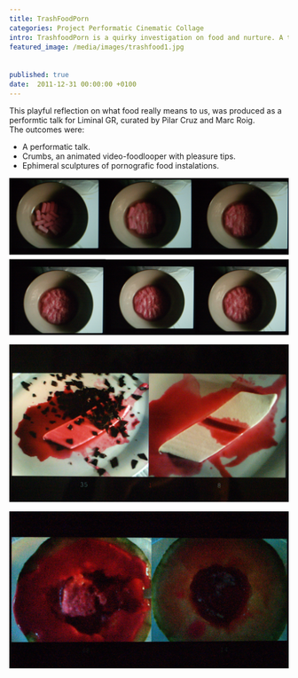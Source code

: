 ```yaml
---
title: TrashFoodPorn
categories: Project Performatic Cinematic Collage
intro: TrashfoodPorn is a quirky investigation on food and nurture. A talk, animation loops and melting sculptures. White bread is food. Sugar is Love. 
featured_image: /media/images/trashfood1.jpg


published: true
date:  2011-12-31 00:00:00 +0100
---
```


This playful reflection on what food really means to us, was produced as a performtic talk for Liminal GR, curated by Pilar Cruz and Marc Roig.   
The outcomes were:   

* A performatic talk. 
* Crumbs, an animated video-foodlooper with pleasure tips.   
* Ephimeral sculptures of pornografic food instalations.

  
![image](/media/images/trashfood2.jpg)  
  
![image](/media/images/trashfood3.jpg)
  
![image](/media/images/trashfood4.jpg)  